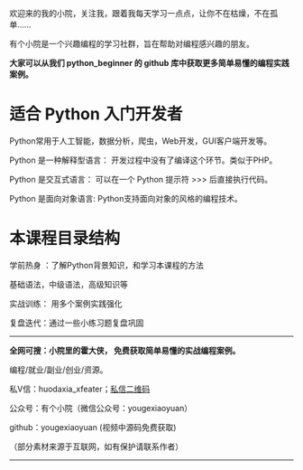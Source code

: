 欢迎来的我的小院，关注我，跟着我每天学习一点点，让你不在枯燥，不在孤单......

有个小院是一个兴趣编程的学习社群，旨在帮助对编程感兴趣的朋友。


**大家可以从我们 python_beginner 的 github 库中获取更多简单易懂的编程实践案例。**

# **适合 Python 入门开发者**

Python常用于人工智能，数据分析，爬虫，Web开发，GUI客户端开发等。

Python 是一种解释型语言： 开发过程中没有了编译这个环节。类似于PHP。

Python 是交互式语言： 可以在一个 Python 提示符 >>> 后直接执行代码。

Python 是面向对象语言: Python支持面向对象的风格的编程技术。

# **本课程目录结构**

学前热身 ：了解Python背景知识，和学习本课程的方法

基础语法，中级语法，高级知识等

实战训练： 用多个案例实践强化

复盘迭代：通过一些小练习题复盘巩固


****************************************************************************
**全网可搜：小院里的霍大侠， 免费获取简单易懂的实战编程案例。**

编程/就业/副业/创业/资源。

私V信：huodaxia_xfeater；[私信二维码](http://www.yougexiaoyuan.com/images/weixin_huodaxia.jpg)

公众号：有个小院（微信公众号：yougexiaoyuan）

github：yougexiaoyuan (视频中源码免费获取)

（部分素材来源于互联网，如有保护请联系作者）
****************************************************************************